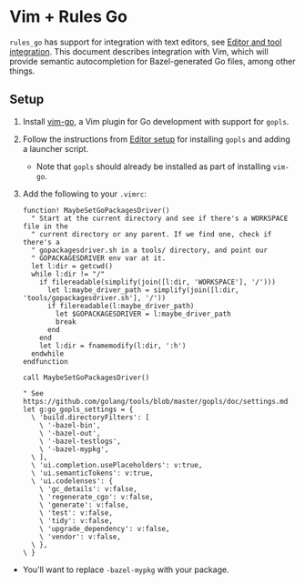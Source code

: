 # Vim + Rules Go

`rules_go` has support for integration with text editors, see [Editor and tool
integration](https://github.com/bazelbuild/rules_go/wiki/Editor-and-tool-integration).
This document describes integration with Vim, which will provide semantic
autocompletion for Bazel-generated Go files, among other things.

## Setup

1. Install [vim-go](https://github.com/fatih/vim-go), a Vim plugin for Go
   development with support for `gopls`.

2. Follow the instructions from [Editor
   setup](https://github.com/bazelbuild/rules_go/wiki/Editor-setup#3-editor-setup)
   for installing `gopls` and adding a launcher script.
   * Note that `gopls` should already be installed as part of installing `vim-go`.

3. Add the following to your `.vimrc`:

      ```vim
      function! MaybeSetGoPackagesDriver()
        " Start at the current directory and see if there's a WORKSPACE file in the
        " current directory or any parent. If we find one, check if there's a
        " gopackagesdriver.sh in a tools/ directory, and point our
        " GOPACKAGESDRIVER env var at it.
        let l:dir = getcwd()
        while l:dir != "/"
          if filereadable(simplify(join([l:dir, 'WORKSPACE'], '/')))
            let l:maybe_driver_path = simplify(join([l:dir, 'tools/gopackagesdriver.sh'], '/'))
            if filereadable(l:maybe_driver_path)
              let $GOPACKAGESDRIVER = l:maybe_driver_path
              break
            end
          end
          let l:dir = fnamemodify(l:dir, ':h')
        endwhile
      endfunction

      call MaybeSetGoPackagesDriver()

      " See https://github.com/golang/tools/blob/master/gopls/doc/settings.md
      let g:go_gopls_settings = {
        \ 'build.directoryFilters': [
          \ '-bazel-bin',
          \ '-bazel-out',
          \ '-bazel-testlogs',
          \ '-bazel-mypkg',
        \ ],
        \ 'ui.completion.usePlaceholders': v:true,
        \ 'ui.semanticTokens': v:true,
        \ 'ui.codelenses': {
          \ 'gc_details': v:false,
          \ 'regenerate_cgo': v:false,
          \ 'generate': v:false,
          \ 'test': v:false,
          \ 'tidy': v:false,
          \ 'upgrade_dependency': v:false,
          \ 'vendor': v:false,
        \ },
      \ }
      ```

  * You'll want to replace `-bazel-mypkg` with your package.
